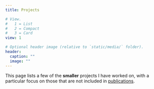 ```yaml
---
title: Projects

# View.
#   1 = List
#   2 = Compact
#   3 = Card
view: 1

# Optional header image (relative to `static/media/` folder).
header:
  caption: ""
  image: ""
---
```


This page lists a few of the **smaller** projects I have worked on, with a particular focus on those that are not included in [publications](/publication).

